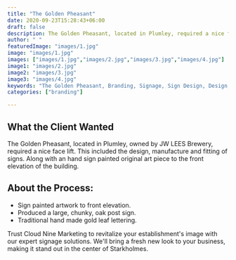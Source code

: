 ```yaml
---
title: "The Golden Pheasant"
date: 2020-09-23T15:28:43+06:00
draft: false
description: The Golden Pheasant, located in Plumley, required a nice face lift. This included the design, manufacture and fitting of signs. Along with an hand sign painted piece to the front elevation of the building.
author: " "
featuredImage: "images/1.jpg"
image: "images/1.jpg"
images: ["images/1.jpg","images/2.jpg","images/3.jpg","images/4.jpg"]
image1: "images/2.jpg"
image2: "images/3.jpg"
image3: "images/4.jpg"
keywords: "The Golden Pheasant, Branding, Signage, Sign Design, Design, interior signage, exterior design"
categories: ["branding"]

---
```

## What the Client Wanted
The Golden Pheasant, located in Plumley, owned by JW LEES Brewery, required a nice face lift. This included the design, manufacture and fitting of signs. Along with an hand sign painted original art piece to the front elevation of the building.

## About the Process:
- Sign painted artwork to front elevation.
- Produced a large, chunky, oak post sign.
- Traditional hand made gold leaf lettering.



Trust Cloud Nine Marketing to revitalize your establishment's image with our expert signage solutions. We'll bring a fresh new look to your business, making it stand out in the center of Starkholmes.

